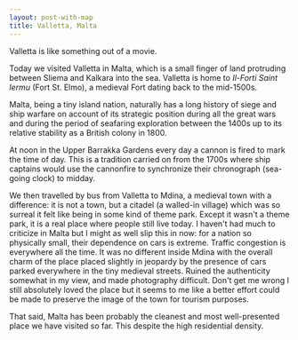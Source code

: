 ```yaml
---
layout: post-with-map
title: Valletta, Malta
---
```


<p class="intro"><span class="dropcap">V</span>alletta is like something out of a movie.</p>

Today we visited Valletta in Malta, which is a small finger of land protruding between Sliema and Kalkara into the sea. Valletta is home to <em>Il-Forti Saint lermu</em> (Fort St. Elmo), a medieval Fort dating back to the mid-1500s.

Malta, being a tiny island nation, naturally has a long history of siege and ship warfare on account of its strategic position during all the great wars and during the period of seafaring exploration between the 1400s up to its relative stability as a British colony in 1800. 

At noon in the Upper Barrakka Gardens every day a cannon is fired to mark the time of day. This is a tradition carried on from the 1700s where ship captains would use the cannonfire to synchronize their chronograph (sea-going clock) to midday.

We then travelled by bus from Valletta to Mdina, a medieval town with a difference: it is not a town, but a citadel (a walled-in village) which was so surreal it felt like being in some kind of theme park. Except it wasn't a theme park, it is a real place where people still live today. I haven't had much to criticize in Malta but I might as well slip this in now: for a nation so physically small, their dependence on cars is extreme. Traffic congestion is everywhere all the time. It was no different inside Mdina with the overall charm of the place placed slightly in jeopardy by the presence of cars parked everywhere in the tiny medieval streets. Ruined the authenticity somewhat in my view, and made photography difficult. Don't get me wrong I still absolutely loved the place but it seems to me like a better effort could be made to preserve the image of the town for tourism purposes.

That said, Malta has been probably the cleanest and most well-presented place we have visited so far. This despite the high residential density.